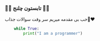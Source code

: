 ### 🍉🍉 تابستون چلنج 🍉🍉

خب بی مقدمه میریم سر وقت سوالات جذاب❤️‍🔥

```python
    while True:
        print("I am a programmer")
```